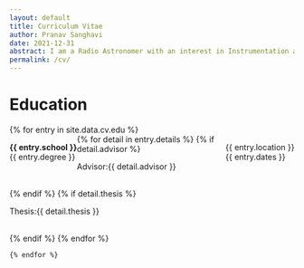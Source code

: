 ```yaml
---
layout: default
title: Curriculum Vitae
author: Pranav Sanghavi
date: 2021-12-31
abstract: I am a Radio Astronomer with an interest in Instrumentation and VLBI. I am currently completing my PhD at West Virginia University. My goal is to strive towards acquiring end-to-end experitise from analog chains to digital pipelines. I would like to build to telescopes to uncover the secrets of Fast Radio Bursts and Cosmology.
permalink: /cv/
---
```


# Education

<div>
    {% for entry in site.data.cv.edu %}
    <div>
        <p style='float: left'><b>{{ entry.school }}</b><br>{{ entry.degree }}</p>
        <p style='float: right'>{{ entry.location }}<br>{{ entry.dates }}</p>
        {% for detail in entry.details %}
            {% if detail.advisor %}
                <p>Advisor:{{ detail.advisor }}</p><br>
            {% endif %}
            {% if detail.thesis %}
                <p>Thesis:{{ detail.thesis }}</p><br>
            {% endif %}
        {% endfor %}
    </div>

    {% endfor %}

</div>
